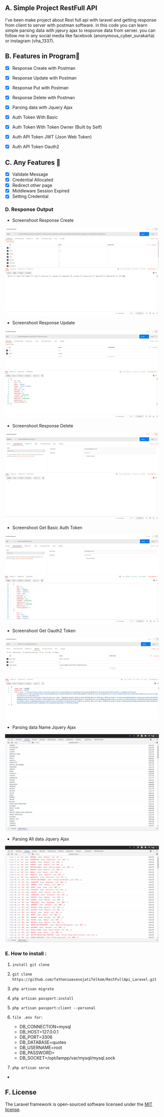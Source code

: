 ## A. Simple Project RestFull API

   I've been make project about Rest full api with laravel and getting response from client to server with postman software. in this code you can learn simple parsing data with jqeury ajax to response data from server. you can follow me in any social media like facebook (anonymous_cyber_surakarta) or instagram (vha_1337).  


## B. Features in Program🚀 

- [x] Response Create with Postman
- [x] Response Update with Postman 
- [x] Response Put with Postman
- [x] Response Delete with Postman
- [x] Parsing data with Jquery Ajax
- [x] Auth Token With Basic 
- [x] Auth Token With Token Owner (Built by Self)
- [x] Auth API Token JWT (Json Web Token)
- [x] Auth API Token Oauth2 


## C. Any Features 🚀 

- [x] Validate Message
- [x] Credential Allocated
- [x] Redirect other page
- [x] Middleware Session Expired
- [x] Setting Credential

### D. Response Output

- Screenshoot Response Create

![alt text](https://github.com/fathoniwasesojatiTelkom/RestFullApi_Laravel/blob/master/output/creat_respon.png)

- Screenshoot Response Update

![alt text](https://github.com/fathoniwasesojatiTelkom/RestFullApi_Laravel/blob/master/output/update_response.png)

- Screenshoot Response Delete

![alt text](https://github.com/fathoniwasesojatiTelkom/RestFullApi_Laravel/blob/master/output/delete_response.png)

- Screenshoot Get Basic Auth Token

![alt text](https://github.com/fathoniwasesojatiTelkom/RestFullApi_Laravel/blob/master/output/basic_auth.png)

- Screenshoot Get Oauth2 Token

![alt text](https://github.com/fathoniwasesojatiTelkom/RestFullApi_Laravel/blob/master/output/auth0.png)

- Parsing data Name Jquery Ajax

![alt text](https://github.com/fathoniwasesojatiTelkom/RestFullApi_Laravel/blob/master/output/parsing_name.png)

- Parsing All data Jquery Ajax

![alt text](https://github.com/fathoniwasesojatiTelkom/RestFullApi_Laravel/blob/master/output/parsing_all_jquery.png)


### E. How to install :

1. `install git clone`
2. `git clone https://github.com/fathoniwasesojatiTelkom/RestFullApi_Laravel.git`
3. `php artisan migrate`
4. `php artisan passport:install`
5. `php artisan passport:client --personal`
6. `file .env for:`

      - DB_CONNECTION=mysql
      - DB_HOST=127.0.0.1
      - DB_PORT=3306
      - DB_DATABASE=quotes
      - DB_USERNAME=root
      - DB_PASSWORD=
      - DB_SOCKET=/opt/lampp/var/mysql/mysql.sock

6. `php artisan serve`
- 
## F. License

The Laravel framework is open-sourced software licensed under the [MIT license](https://opensource.org/licenses/MIT).

